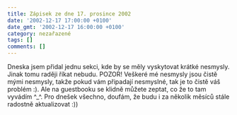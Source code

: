 ```yaml
---
title: Zápisek ze dne 17. prosince 2002
date: '2002-12-17 17:00:00 +0100'
date_gmt: '2002-12-17 16:00:00 +0100'
category: nezařazené
tags: []
comments: []
---
```

<p>Dneska jsem přidal jednu sekci, kde by se měly vyskytovat
krátké nesmysly. Jinak tomu raději říkat nebudu. POZOR! Veškeré mé nesmysly jsou
čistě mými nesmysly, takže pokud vám připadají nesmyslné, tak je to čistě váš
problém :). Ale na guestbooku se klidně můžete zeptat, co že to tam vyvádím ^_^.
Pro dnešek všechno, doufám, že budu i za několik měsíců stále radostně
aktualizovat :))</p>
